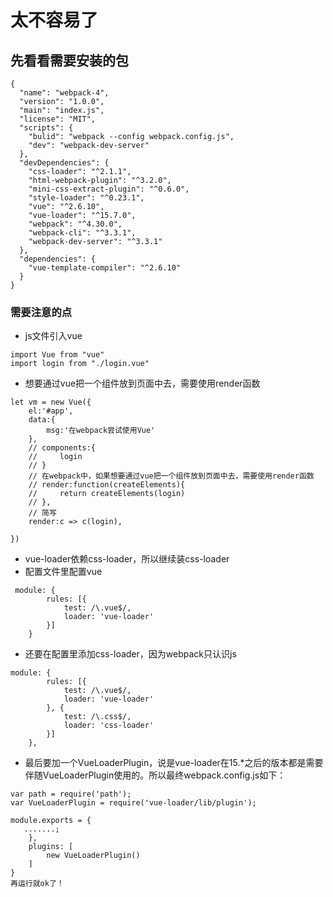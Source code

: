 # 太不容易了
## 先看看需要安装的包
```
{
  "name": "webpack-4",
  "version": "1.0.0",
  "main": "index.js",
  "license": "MIT",
  "scripts": {
    "bulid": "webpack --config webpack.config.js",
    "dev": "webpack-dev-server"
  },
  "devDependencies": {
    "css-loader": "^2.1.1",
    "html-webpack-plugin": "^3.2.0",
    "mini-css-extract-plugin": "^0.6.0",
    "style-loader": "^0.23.1",
    "vue": "^2.6.10",
    "vue-loader": "^15.7.0",
    "webpack": "^4.30.0",
    "webpack-cli": "^3.3.1",
    "webpack-dev-server": "^3.3.1"
  },
  "dependencies": {
    "vue-template-compiler": "^2.6.10"
  }
}
```
### 需要注意的点
* js文件引入vue
```
import Vue from "vue"
import login from "./login.vue"
```
* 想要通过vue把一个组件放到页面中去，需要使用render函数
```
let vm = new Vue({
    el:'#app',
    data:{
        msg:'在webpack尝试使用Vue'
    },
    // components:{
    //     login
    // }
    // 在webpack中，如果想要通过vue把一个组件放到页面中去，需要使用render函数
    // render:function(createElements){
    //     return createElements(login)
    // },
    // 简写
    render:c => c(login),

})
```
* vue-loader依赖css-loader，所以继续装css-loader
* 配置文件里配置vue
```
 module: {
        rules: [{
            test: /\.vue$/,
            loader: 'vue-loader'
        }]
    }
```
* 还要在配置里添加css-loader，因为webpack只认识js
```
module: {
        rules: [{
            test: /\.vue$/,
            loader: 'vue-loader'
        }, {
            test: /\.css$/,
            loader: 'css-loader'
        }]
    },
```
* 最后要加一个VueLoaderPlugin，说是vue-loader在15.*之后的版本都是需要伴随VueLoaderPlugin使用的。所以最终webpack.config.js如下：
```
var path = require('path');
var VueLoaderPlugin = require('vue-loader/lib/plugin');
 
module.exports = {
   .......;
    },
    plugins: [
        new VueLoaderPlugin()
    ]
}
再运行就ok了！

